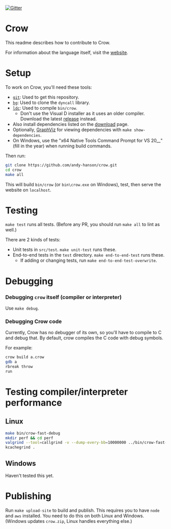 [![Gitter](https://badges.gitter.im/crow-lang-org/community.svg)](
	https://gitter.im/crow-lang-org/community?utm_source=badge&utm_medium=badge&utm_campaign=pr-badge)

# Crow

This readme describes how to contribute to Crow.

For information about the language itself, visit the [website](https://crow-lang.org/).


# Setup

To work on Crow, you'll need these tools:

* [`git`](https://git-scm.com): Used to get this repository.
* [`hg`](https://mercurial-scm.org): Used to clone the `dyncall` library.
* [`ldc`](https://github.com/ldc-developers/ldc#installation): Used to compile `bin/crow`.
	- Don't use the Visual D installer as it uses an older compiler.
	Download the latest [release](https://github.com/ldc-developers/ldc/releases) instead.
* Also install dependencies listed on the [download](https://crow-lang.org/download.html) page.
* Optionally, [GraphViz](https://graphviz.org/download/) for viewing dependencies with `make show-dependencies`.
* On Windows, use the "x64 Native Tools Command Prompt for VS 20__" (fill in the year) when running build commands.

Then run:

```sh
git clone https://github.com/andy-hanson/crow.git
cd crow
make all
```

This will build `bin/crow` (or `bin\crow.exe` on Windows), test, then serve the website on `localhost`.


# Testing

`make test` runs all tests. (Before any PR, you should run `make all` to lint as well.)

There are 2 kinds of tests:

* Unit tests in `src/test`. `make unit-test` runs these.
* End-to-end tests in the `test` directory. `make end-to-end-test` runs these.
	- If adding or changing tests, run `make end-to-end-test-overwrite`.


# Debugging

### Debugging `crow` itself (compiler or interpreter)

Use `make debug`.

### Debugging Crow code

Currently, Crow has no debugger of its own, so you'll have to compile to C and debug that.
By default, crow compiles the C code with debug symbols.

For example:

```sh
crow build a.crow
gdb a
rbreak throw
run
```


# Testing compiler/interpreter performance

## Linux

```sh
make bin/crow-fast-debug
mkdir perf && cd perf
valgrind --tool=callgrind -v --dump-every-bb=10000000 ../bin/crow-fast-debug run some-program.crow --interpret
kcachegrind .
```

## Windows

Haven't tested this yet.


# Publishing

Run `make upload-site` to build and publish. This requires you to have `node` and `aws` installed.
You need to do this on both Linux and Windows. (Windows updates `crow.zip`, Linux handles everything else.)
